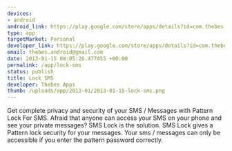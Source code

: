```yaml
--- 
devices: 
- android
android_link: https://play.google.com/store/apps/details?id=com.thebes.lockforsmsfree
type: app
targetMarket: Personal
developer_link: https://play.google.com/store/apps/details?id=com.thebes.lockforsmsfree
email: thebes.android@gmail.com
date: 2013-01-15 08:05:26.477455 +00:00
permalink: /app/lock-sms
status: publish
title: Lock SMS
developer: Thebes Apps
thumb: /uploads/app/2013-01/2013-01-15-lock-sms.png
---
```


Get complete privacy and security of your SMS / Messages with Pattern Lock For SMS.
Afraid that anyone can access your SMS on your phone and see your private messages? 
SMS Lock is the solution. SMS Lock gives a Pattern lock security for your messages. 
Your sms / messages can only be accessible if you enter the pattern password correctly.
